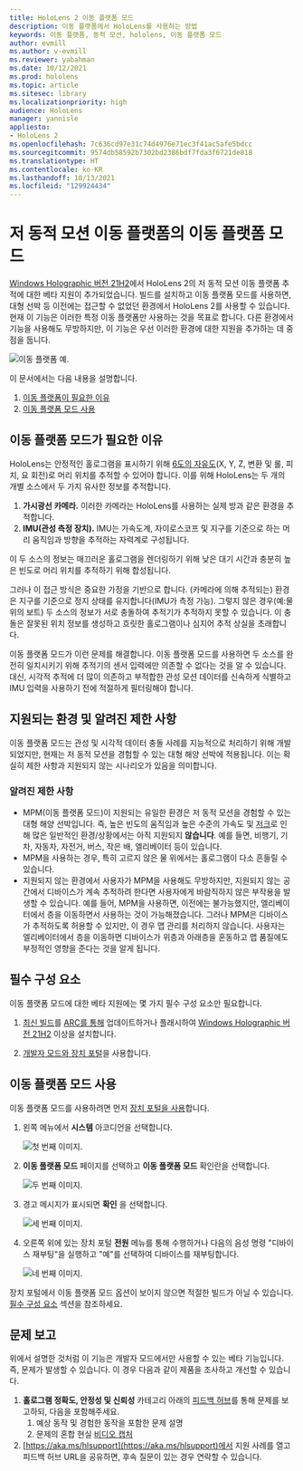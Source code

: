 ```yaml
---
title: HoloLens 2 이동 플랫폼 모드
description: 이동 플랫폼에서 HoloLens를 사용하는 방법
keywords: 이동 플랫폼, 동적 모션, hololens, 이동 플랫폼 모드
author: evmill
ms.author: v-evmill
ms.reviewer: yabahman
ms.date: 10/12/2021
ms.prod: hololens
ms.topic: article
ms.sitesec: library
ms.localizationpriority: high
audience: HoloLens
manager: yannisle
appliesto:
- HoloLens 2
ms.openlocfilehash: 7c636cd97e31c74d4976e71ec3f41ac5afe5bdcc
ms.sourcegitcommit: 9574db58592b7302bd2386bdf7fda3f6721de818
ms.translationtype: HT
ms.contentlocale: ko-KR
ms.lasthandoff: 10/13/2021
ms.locfileid: "129924434"
---
```

# <a name="moving-platform-mode-on-low-dynamic-motion-moving-platforms"></a>저 동적 모션 이동 플랫폼의 이동 플랫폼 모드

[Windows Holographic 버전 21H2](hololens-release-notes.md#windows-holographic-version-21h2)에서 HoloLens 2의 저 동적 모션 이동 플랫폼 추적에 대한 베타 지원이 추가되었습니다. 빌드를 설치하고 이동 플랫폼 모드를 사용하면, 대형 선박 등 이전에는 접근할 수 없었던 환경에서 HoloLens 2를 사용할 수 있습니다. 현재 이 기능은 이러한 특정 이동 플랫폼만 사용하는 것을 목표로 합니다. 다른 환경에서 기능을 사용해도 무방하지만, 이 기능은 우선 이러한 환경에 대한 지원을 추가하는 데 중점을 둡니다.

![이동 플랫폼 예.](./images/mpm-compare.gif)

이 문서에서는 다음 내용을 설명합니다.

1. [이동 플랫폼이 필요한 이유](#why-moving-platform-mode-is-necessary)
1. [이동 플랫폼 모드 사용](#enabling-moving-platform-mode)

## <a name="why-moving-platform-mode-is-necessary"></a>이동 플랫폼 모드가 필요한 이유

HoloLens는 안정적인 홀로그램을 표시하기 위해 [6도의 자유도](https://en.wikipedia.org/wiki/Six_degrees_of_freedom)(X, Y, Z, 변환 및 롤, 피치, 요 회전)로 머리 위치를 추적할 수 있어야 합니다. 이를 위해 HoloLens는 두 개의 개별 소스에서 두 가지 유사한 정보를 추적합니다.

1. **가시광선 카메라.** 이러한 카메라는 HoloLens를 사용하는 실제 방과 같은 환경을 추적합니다.
1. **IMU(관성 측정 장치).** IMU는 가속도계, 자이로스코프 및 지구를 기준으로 하는 머리 움직임과 방향을 추적하는 자력계로 구성됩니다.

이 두 소스의 정보는 매끄러운 홀로그램을 렌더링하기 위해 낮은 대기 시간과 충분히 높은 빈도로 머리 위치를 추적하기 위해 합성됩니다.

그러나 이 접근 방식은 중요한 가정을 기반으로 합니다. (카메라에 의해 추적되는) 환경은 지구를 기준으로 정지 상태를 유지합니다(IMU가 측정 가능). 그렇지 않은 경우(예:물 위의 보트) 두 소스의 정보가 서로 충돌하여 추적기가 추적하지 못할 수 있습니다. 이 충돌은 잘못된 위치 정보를 생성하고 흐릿한 홀로그램이나 심지어 추적 상실을 초래합니다.

이동 플랫폼 모드가 이런 문제를 해결합니다. 이동 플랫폼 모드를 사용하면 두 소스를 완전히 일치시키기 위해 추적기의 센서 입력에만 의존할 수 없다는 것을 알 수 있습니다. 대신, 시각적 추적에 더 많이 의존하고 부적합한 관성 모션 데이터를 신속하게 식별하고 IMU 입력을 사용하기 전에 적절하게 필터링해야 합니다.

## <a name="supported-environments-and-known-limitations"></a>지원되는 환경 및 알려진 제한 사항

이동 플랫폼 모드는 관성 및 시각적 데이터 충돌 사례를 지능적으로 처리하기 위해 개발되었지만, 현재는 저 동적 모션을 경험할 수 있는 대형 해양 선박에 적용됩니다. 이는 확실히 제한 사항과 지원되지 않는 시나리오가 있음을 의미합니다.

### <a name="known-limitations"></a>알려진 제한 사항

- MPM(이동 플랫폼 모드)이 지원되는 유일한 환경은 저 동적 모션을 경험할 수 있는 대형 해양 선박입니다. 즉, 높은 빈도의 움직임과 높은 수준의 가속도 및 [저크](https://en.wikipedia.org/wiki/Jerk_(physics))로 인해 많은 일반적인 환경/상황에서는 아직 지원되지 **않습니다**. 예를 들면, 비행기, 기차, 자동차, 자전거, 버스, 작은 배, 엘리베이터 등이 있습니다.
- MPM을 사용하는 경우, 특히 고르지 않은 물 위에서는 홀로그램이 다소 흔들릴 수 있습니다.
- 지원되지 않는 환경에서 사용자가 MPM을 사용해도 무방하지만, 지원되지 않는 공간에서 디바이스가 계속 추적하려 한다면 사용자에게 바람직하지 않은 부작용을 발생할 수 있습니다. 예를 들어, MPM을 사용하면, 이전에는 불가능했지만, 엘리베이터에서 층을 이동하면서 사용하는 것이 가능해졌습니다. 그러나 MPM은 디바이스가 추적하도록 허용할 수 있지만, 이 경우 맵 관리를 처리하지 않습니다. 사용자는 엘리베이터에서 층을 이동하면 디바이스가 위층과 아래층을 혼동하고 맵 품질에도 부정적인 영향을 준다는 것을 알게 됩니다.

## <a name="prerequisites"></a>필수 구성 요소

이동 플랫폼 모드에 대한 베타 지원에는 몇 가지 필수 구성 요소만 필요합니다.

1. [최신 빌드](https://aka.ms/hololens2download)를 [ARC를 통해](hololens-recovery.md#clean-reflash-the-device) 업데이트하거나 플래시하여 [Windows Holographic 버전 21H2](hololens-release-notes.md#windows-holographic-version-21h2) 이상을 설치합니다.

2. [개발자 모드와 장치 포털](/mixed-reality/develop/platform-capabilities-and-apis/using-the-windows-device-portal)을 사용합니다.

## <a name="enabling-moving-platform-mode"></a>이동 플랫폼 모드 사용

이동 플랫폼 모드를 사용하려면 먼저 [장치 포털을 사용](/windows/mixed-reality/develop/platform-capabilities-and-apis/using-the-windows-device-portal)합니다.

1. 왼쪽 메뉴에서 **시스템** 아코디언을 선택합니다.

   ![첫 번째 이미지.](.\images\mpm-01.png)

2. **이동 플랫폼 모드** 페이지를 선택하고 **이동 플랫폼 모드** 확인란을 선택합니다.

    ![두 번째 이미지.](.\images\mpm-02.png)

3. 경고 메시지가 표시되면 **확인** 을 선택합니다.

   ![세 번째 이미지.](.\images\mpm-03.png)

4. 오른쪽 위에 있는 장치 포털 **전원** 메뉴를 통해 수행하거나 다음의 음성 명령 &quot;디바이스 재부팅&quot;을 실행하고 &quot;예&quot;를 선택하여 디바이스를 재부팅합니다.

   ![네 번째 이미지.](.\images\mpm-04.png)

장치 포털에서 이동 플랫폼 모드 옵션이 보이지 않으면 적절한 빌드가 아닐 수 있습니다. [필수 구성 요소](#prerequisites) 섹션을 참조하세요.

## <a name="reporting-issues"></a>문제 보고

위에서 설명한 것처럼 이 기능은 개발자 모드에서만 사용할 수 있는 베타 기능입니다. 즉, 문제가 발생할 수 있습니다. 이 경우 다음과 같이 제품을 조사하고 개선할 수 있습니다.

1. **홀로그램 정확도, 안정성 및 신뢰성** 카테고리 아래의 [피드백 허브](hololens-feedback.md)를 통해 문제를 보고하되, 다음을 포함해주세요.
    1. 예상 동작 및 경험한 동작을 포함한 문제 설명
    1. 문제의 혼합 현실 [비디오 캡처](holographic-photos-and-videos.md#capture-a-mixed-reality-video)
2.  [https://aka.ms/hlsupport](https://aka.ms/hlsupport)에서 지원 사례를 열고 피드백 허브 URL을 공유하면, 후속 질문이 있는 경우 연락할 수 있습니다.